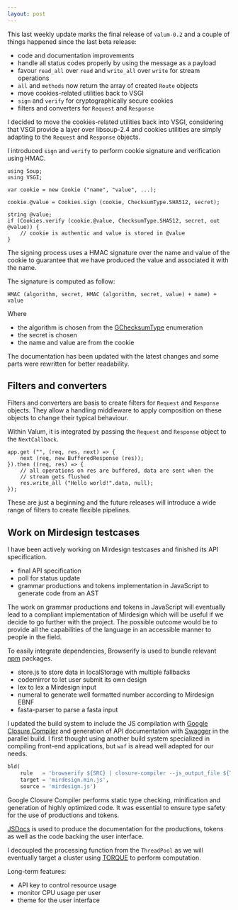 ```yaml
---
layout: post
---
```


This last weekly update marks the final release of `valum-0.2` and a couple of
things happened since the last beta release:

 - code and documentation improvements
 - handle all status codes properly by using the message as a payload
 - favour `read_all` over `read` and  `write_all` over `write` for stream
   operations
 - `all` and `methods` now return the array of created `Route` objects
 - move cookies-related utilities back to VSGI
 - `sign` and `verify` for cryptographically secure cookies
 - filters and converters for `Request` and `Response`

I decided to move the cookies-related utilities back into VSGI, considering
that VSGI provide a layer over libsoup-2.4 and cookies utilities are simply
adapting to the `Request` and `Response` objects.

I introduced `sign` and `verify` to perform cookie signature and verification
using HMAC.

```vala
using Soup;
using VSGI;

var cookie = new Cookie ("name", "value", ...);

cookie.@value = Cookies.sign (cookie, ChecksumType.SHA512, secret);

string @value;
if (Cookies.verify (cookie.@value, ChecksumType.SHA512, secret, out @value)) {
    // cookie is authentic and value is stored in @value
}
```

The signing process uses a HMAC signature over the name and value of the cookie
to guarantee that we have produced the value and associated it with the name.

The signature is computed as follow:

    HMAC (algorithm, secret, HMAC (algorithm, secret, value) + name) + value

Where

 - the algorithm is chosen from the [GChecksumType](https://developer.gnome.org/glib/unstable/glib-Data-Checksums.html#GChecksumType)
   enumeration
 - the secret is chosen
 - the name and value are from the cookie

The documentation has been updated with the latest changes and some parts were
rewritten for better readability.

Filters and converters
----------------------

Filters and converters are basis to create filters for `Request` and `Response`
objects. They allow a handling middleware to apply composition on these objects
to change their typical behaviour.

Within Valum, it is integrated by passing the `Request` and `Response` object
to the `NextCallback`.

```vala
app.get ("", (req, res, next) => {
    next (req, new BufferedResponse (res));
}).then ((req, res) => {
    // all operations on res are buffered, data are sent when the
    // stream gets flushed
    res.write_all ("Hello world!".data, null);
});
```

These are just a beginning and the future releases will introduce a wide range
of filters to create flexible pipelines.

Work on Mirdesign testcases
---------------------------

I have been actively working on Mirdesign testcases and finished its API
specification.

 - final API specification
 - poll for status update
 - grammar productions and tokens implementation in JavaScript to generate code
   from an AST

The work on grammar productions and tokens in JavaScript will eventually lead
to a compliant implementation of Mirdesign which will be useful if we decide to
go further with the project. The possible outcome would be to provide all the
capabilities of the language in an accessible manner to people in the field.

To easily integrate dependencies, Browserify is used to bundle relevant
[npm](https://www.npmjs.com/) packages.

 - store.js to store data in localStorage with multiple fallbacks
 - codemirror to let user submit its own design
 - lex to lex a Mirdesign input
 - numeral to generate well formatted number according to Mirdesign EBNF
 - fasta-parser to parse a fasta input

I updated the build system to include the JS compilation with [Google Closure Compiler](https://developers.google.com/closure/compiler/)
and generation of API documentation with [Swagger](http://swagger.io/) in the
parallel build. I first thought using another build system specialized in
compiling front-end applications, but `waf` is alread well adapted for our
needs.

```python
bld(
    rule   = 'browserify ${SRC} | closure-compiler --js_output_file ${TGT} -',
    target = 'mirdesign.min.js',
    source = 'mirdesign.js')
```

Google Closure Compiler performs static type checking, minification and
generation of highly optimized code. It was essential to ensure type safety for
the use of productions and tokens.

[JSDocs](http://usejsdoc.org/) is used to produce the documentation for the
productions, tokens as well as the code backing the user interface.

I decoupled the processing function from the `ThreadPool` as we will eventually
target a cluster using [TORQUE](http://www.adaptivecomputing.com/products/open-source/torque/)
to perform computation.

Long-term features:

 - API key to control resource usage
 - monitor CPU usage per user
 - theme for the user interface

